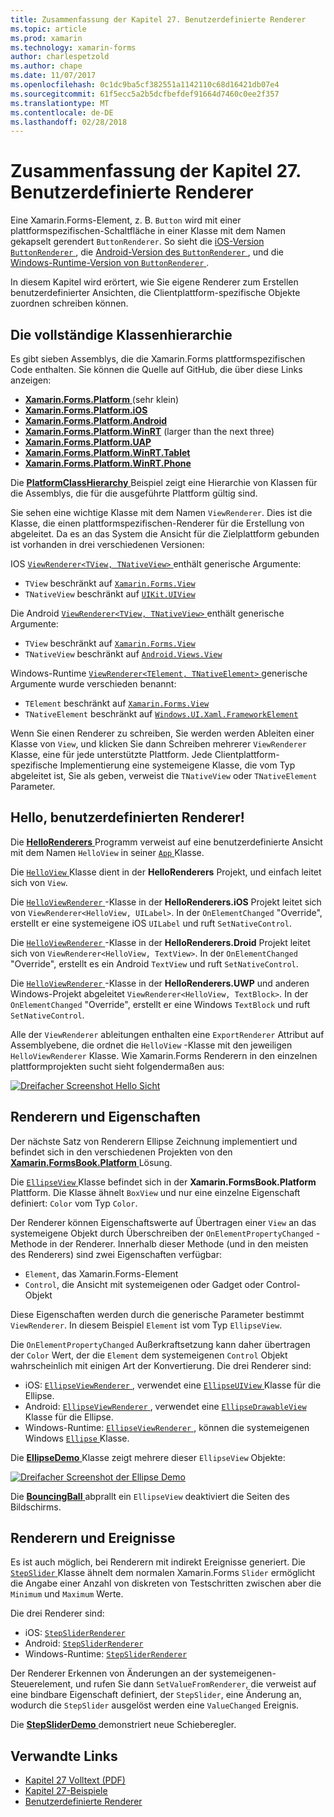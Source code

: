 ```yaml
---
title: Zusammenfassung der Kapitel 27. Benutzerdefinierte Renderer
ms.topic: article
ms.prod: xamarin
ms.technology: xamarin-forms
author: charlespetzold
ms.author: chape
ms.date: 11/07/2017
ms.openlocfilehash: 0c1dc9ba5cf382551a1142110c68d16421db07e4
ms.sourcegitcommit: 61f5ecc5a2b5dcfbefdef91664d7460c0ee2f357
ms.translationtype: MT
ms.contentlocale: de-DE
ms.lasthandoff: 02/28/2018
---
```

# <a name="summary-of-chapter-27-custom-renderers"></a>Zusammenfassung der Kapitel 27. Benutzerdefinierte Renderer

Eine Xamarin.Forms-Element, z. B. `Button` wird mit einer plattformspezifischen-Schaltfläche in einer Klasse mit dem Namen gekapselt gerendert `ButtonRenderer`.  So sieht die [iOS-Version `ButtonRenderer` ](https://github.com/xamarin/Xamarin.Forms/blob/master/Xamarin.Forms.Platform.iOS/Renderers/ButtonRenderer.cs), die [Android-Version des `ButtonRenderer` ](https://github.com/xamarin/Xamarin.Forms/blob/master/Xamarin.Forms.Platform.Android/Renderers/ButtonRenderer.cs), und die [Windows-Runtime-Version von `ButtonRenderer` ](https://github.com/xamarin/Xamarin.Forms/blob/master/Xamarin.Forms.Platform.WinRT/ButtonRenderer.cs).

In diesem Kapitel wird erörtert, wie Sie eigene Renderer zum Erstellen benutzerdefinierter Ansichten, die Clientplattform-spezifische Objekte zuordnen schreiben können.

## <a name="the-complete-class-hierarchy"></a>Die vollständige Klassenhierarchie

Es gibt sieben Assemblys, die die Xamarin.Forms plattformspezifischen Code enthalten.
Sie können die Quelle auf GitHub, die über diese Links anzeigen:

- [**Xamarin.Forms.Platform** ](https://github.com/xamarin/Xamarin.Forms/tree/master/Xamarin.Forms.Platform) (sehr klein)
- [**Xamarin.Forms.Platform.iOS**](https://github.com/xamarin/Xamarin.Forms/tree/master/Xamarin.Forms.Platform.iOS)
- [**Xamarin.Forms.Platform.Android**](https://github.com/xamarin/Xamarin.Forms/tree/master/Xamarin.Forms.Platform.Android)
- [**Xamarin.Forms.Platform.WinRT**](https://github.com/xamarin/Xamarin.Forms/tree/master/Xamarin.Forms.Platform.WinRT) (larger than the next three)
- [**Xamarin.Forms.Platform.UAP**](https://github.com/xamarin/Xamarin.Forms/tree/master/Xamarin.Forms.Platform.UAP)
- [**Xamarin.Forms.Platform.WinRT.Tablet**](https://github.com/xamarin/Xamarin.Forms/tree/master/Xamarin.Forms.Platform.WinRT.Tablet)
- [**Xamarin.Forms.Platform.WinRT.Phone**](https://github.com/xamarin/Xamarin.Forms/tree/master/Xamarin.Forms.Platform.WinRT.Phone)

Die [ **PlatformClassHierarchy** ](https://github.com/xamarin/xamarin-forms-book-samples/tree/master/Chapter27/PlatformClassHierarchy) Beispiel zeigt eine Hierarchie von Klassen für die Assemblys, die für die ausgeführte Plattform gültig sind.

Sie sehen eine wichtige Klasse mit dem Namen `ViewRenderer`. Dies ist die Klasse, die einen plattformspezifischen-Renderer für die Erstellung von abgeleitet. Da es an das System die Ansicht für die Zielplattform gebunden ist vorhanden in drei verschiedenen Versionen:

IOS [ `ViewRenderer<TView, TNativeView>` ](https://github.com/xamarin/Xamarin.Forms/blob/master/Xamarin.Forms.Platform.iOS/ViewRenderer.cs#L26) enthält generische Argumente:

- `TView` beschränkt auf [`Xamarin.Forms.View`](https://developer.xamarin.com/api/type/Xamarin.Forms.View/)
- `TNativeView` beschränkt auf [`UIKit.UIView`](https://developer.xamarin.com/api/type/UIKit.UIView/)

Die Android [ `ViewRenderer<TView, TNativeView>` ](https://github.com/xamarin/Xamarin.Forms/blob/master/Xamarin.Forms.Platform.Android/ViewRenderer.cs#L14) enthält generische Argumente:

- `TView` beschränkt auf [`Xamarin.Forms.View`](https://developer.xamarin.com/api/type/Xamarin.Forms.View/)
- `TNativeView` beschränkt auf [`Android.Views.View`](https://developer.xamarin.com/api/type/Android.Views.View/)

Windows-Runtime [ `ViewRenderer<TElement, TNativeElement>` ](https://github.com/xamarin/Xamarin.Forms/blob/master/Xamarin.Forms.Platform.WinRT/ViewRenderer.cs#L12) generische Argumente wurde verschieden benannt:

- `TElement` beschränkt auf [`Xamarin.Forms.View`](https://developer.xamarin.com/api/type/Xamarin.Forms.View/)
- `TNativeElement` beschränkt auf [`Windows.UI.Xaml.FrameworkElement`](https://msdn.microsoft.com/library/windows/apps/windows.ui.xaml.frameworkelement.aspx)

Wenn Sie einen Renderer zu schreiben, Sie werden werden Ableiten einer Klasse von `View`, und klicken Sie dann Schreiben mehrerer `ViewRenderer` Klasse, eine für jede unterstützte Plattform. Jede Clientplattform-spezifische Implementierung eine systemeigene Klasse, die vom Typ abgeleitet ist, Sie als geben, verweist die `TNativeView` oder `TNativeElement` Parameter.

## <a name="hello-custom-renderers"></a>Hello, benutzerdefinierten Renderer!

Die [ **HelloRenderers** ](https://github.com/xamarin/xamarin-forms-book-samples/tree/master/Chapter27/HelloRenderers) Programm verweist auf eine benutzerdefinierte Ansicht mit dem Namen `HelloView` in seiner [ `App` ](https://github.com/xamarin/xamarin-forms-book-samples/blob/master/Chapter27/HelloRenderers/HelloRenderers/HelloRenderers/App.cs) Klasse.

Die [ `HelloView` ](https://github.com/xamarin/xamarin-forms-book-samples/blob/master/Chapter27/HelloRenderers/HelloRenderers/HelloRenderers/HelloView.cs) Klasse dient in der **HelloRenderers** Projekt, und einfach leitet sich von `View`.

Die [ `HelloViewRenderer` ](https://github.com/xamarin/xamarin-forms-book-samples/blob/master/Chapter27/HelloRenderers/HelloRenderers/HelloRenderers.iOS/HelloViewRenderer.cs) -Klasse in der **HelloRenderers.iOS** Projekt leitet sich von `ViewRenderer<HelloView, UILabel>`. In der `OnElementChanged` "Override", erstellt er eine systemeigene iOS `UILabel` und ruft `SetNativeControl`.

Die [ `HelloViewRenderer` ](https://github.com/xamarin/xamarin-forms-book-samples/blob/master/Chapter27/HelloRenderers/HelloRenderers/HelloRenderers.Droid/HelloViewRenderer.cs) -Klasse in der **HelloRenderers.Droid** Projekt leitet sich von `ViewRenderer<HelloView, TextView>`. In der `OnElementChanged` "Override", erstellt es ein Android `TextView` und ruft `SetNativeControl`.

Die [ `HelloViewRenderer` ](https://github.com/xamarin/xamarin-forms-book-samples/blob/master/Chapter27/HelloRenderers/HelloRenderers/HelloRenderers.UWP/HelloViewRenderer.cs) -Klasse in der **HelloRenderers.UWP** und anderen Windows-Projekt abgeleitet `ViewRenderer<HelloView, TextBlock>`. In der `OnElementChanged` "Override", erstellt er eine Windows `TextBlock` und ruft `SetNativeControl`.

Alle der `ViewRenderer` ableitungen enthalten eine `ExportRenderer` Attribut auf Assemblyebene, die ordnet die `HelloView` -Klasse mit den jeweiligen `HelloViewRenderer` Klasse. Wie Xamarin.Forms Renderern in den einzelnen plattformprojekten sucht sieht folgendermaßen aus:

[![Dreifacher Screenshot Hello Sicht](images/ch27fg02-small.png "benutzerdefinierten Renderern")](images/ch27fg02-large.png "benutzerdefinierten Renderern")

## <a name="renderers-and-properties"></a>Renderern und Eigenschaften

Der nächste Satz von Renderern Ellipse Zeichnung implementiert und befindet sich in den verschiedenen Projekten von den [ **Xamarin.FormsBook.Platform** ](https://github.com/xamarin/xamarin-forms-book-samples/tree/master/Libraries/Xamarin.FormsBook.Platform) Lösung.

Die [ `EllipseView` ](https://github.com/xamarin/xamarin-forms-book-samples/blob/master/Libraries/Xamarin.FormsBook.Platform/Xamarin.FormsBook.Platform/EllipseView.cs) Klasse befindet sich in der **Xamarin.FormsBook.Platform** Plattform. Die Klasse ähnelt `BoxView` und nur eine einzelne Eigenschaft definiert: `Color` vom Typ `Color`.

Der Renderer können Eigenschaftswerte auf Übertragen einer `View` an das systemeigene Objekt durch Überschreiben der `OnElementPropertyChanged` -Methode in der Renderer. Innerhalb dieser Methode (und in den meisten des Renderers) sind zwei Eigenschaften verfügbar:

- `Element`, das Xamarin.Forms-Element
- `Control`, die Ansicht mit systemeigenen oder Gadget oder Control-Objekt

Diese Eigenschaften werden durch die generische Parameter bestimmt `ViewRenderer`. In diesem Beispiel `Element` ist vom Typ `EllipseView`.

Die `OnElementPropertyChanged` Außerkraftsetzung kann daher übertragen der `Color` Wert, der die `Element` dem systemeigenen `Control` Objekt wahrscheinlich mit einigen Art der Konvertierung. Die drei Renderer sind:

- iOS: [ `EllipseViewRenderer` ](https://github.com/xamarin/xamarin-forms-book-samples/blob/master/Libraries/Xamarin.FormsBook.Platform/Xamarin.FormsBook.Platform.iOS/EllipseViewRenderer.cs), verwendet eine [ `EllipseUIView` ](https://github.com/xamarin/xamarin-forms-book-samples/blob/master/Libraries/Xamarin.FormsBook.Platform/Xamarin.FormsBook.Platform.iOS/EllipseUIView.cs) Klasse für die Ellipse.
- Android: [ `EllipseViewRenderer` ](https://github.com/xamarin/xamarin-forms-book-samples/blob/master/Libraries/Xamarin.FormsBook.Platform/Xamarin.FormsBook.Platform.Android/EllipseViewRenderer.cs), verwendet eine [ `EllipseDrawableView` ](https://github.com/xamarin/xamarin-forms-book-samples/blob/master/Libraries/Xamarin.FormsBook.Platform/Xamarin.FormsBook.Platform.Android/EllipseDrawableView.cs) Klasse für die Ellipse.
- Windows-Runtime: [ `EllipseViewRenderer` ](https://github.com/xamarin/xamarin-forms-book-samples/blob/master/Libraries/Xamarin.FormsBook.Platform/Xamarin.FormsBook.Platform.WinRT/EllipseViewRenderer.cs), können die systemeigenen Windows [ `Ellipse` ](https://msdn.microsoft.com/library/windows/apps/windows.ui.xaml.shapes.ellipse.aspx) Klasse.

Die [ **EllipseDemo** ](https://github.com/xamarin/xamarin-forms-book-samples/tree/master/Chapter27/EllipseDemo) Klasse zeigt mehrere dieser `EllipseView` Objekte:

[![Dreifacher Screenshot der Ellipse Demo](images/ch27fg03-small.png "EllipseView benutzerdefinierten Renderern")](images/ch27fg03-large.png "EllipseView benutzerdefinierten Renderern")

Die [ **BouncingBall** ](https://github.com/xamarin/xamarin-forms-book-samples/tree/master/Chapter27/BouncingBall) abprallt ein `EllipseView` deaktiviert die Seiten des Bildschirms.

## <a name="renderers-and-events"></a>Renderern und Ereignisse

Es ist auch möglich, bei Renderern mit indirekt Ereignisse generiert. Die [ `StepSlider` ](https://github.com/xamarin/xamarin-forms-book-samples/blob/master/Libraries/Xamarin.FormsBook.Platform/Xamarin.FormsBook.Platform/StepSlider.cs) Klasse ähnelt dem normalen Xamarin.Forms `Slider` ermöglicht die Angabe einer Anzahl von diskreten von Testschritten zwischen aber die `Minimum` und `Maximum` Werte.

Die drei Renderer sind:

- iOS: [`StepSliderRenderer`](https://github.com/xamarin/xamarin-forms-book-samples/blob/master/Libraries/Xamarin.FormsBook.Platform/Xamarin.FormsBook.Platform.iOS/StepSliderRenderer.cs)
- Android: [`StepSliderRenderer`](https://github.com/xamarin/xamarin-forms-book-samples/blob/master/Libraries/Xamarin.FormsBook.Platform/Xamarin.FormsBook.Platform.Android/StepSliderRenderer.cs)
- Windows-Runtime: [`StepSliderRenderer`](https://github.com/xamarin/xamarin-forms-book-samples/blob/master/Libraries/Xamarin.FormsBook.Platform/Xamarin.FormsBook.Platform.WinRT/StepSliderRenderer.cs)

Der Renderer Erkennen von Änderungen an der systemeigenen-Steuerelement, und rufen Sie dann `SetValueFromRenderer`, die verweist auf eine bindbare Eigenschaft definiert, der `StepSlider`, eine Änderung an, wodurch die `StepSlider` ausgelöst werden eine `ValueChanged` Ereignis.

Die [ **StepSliderDemo** ](https://github.com/xamarin/xamarin-forms-book-samples/tree/master/Chapter27/StepSliderDemo) demonstriert neue Schieberegler.



## <a name="related-links"></a>Verwandte Links

- [Kapitel 27 Volltext (PDF)](https://download.xamarin.com/developer/xamarin-forms-book/XamarinFormsBook-Ch27-Apr2016.pdf)
- [Kapitel 27-Beispiele](https://github.com/xamarin/xamarin-forms-book-samples/tree/master/Chapter27)
- [Benutzerdefinierte Renderer](~/xamarin-forms/app-fundamentals/custom-renderer/index.md)
